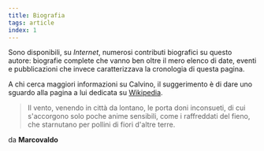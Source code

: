 ```yaml
---
title: Biografia
tags: article
index: 1
---
```


Sono disponibili, su _Internet_, numerosi contributi biografici su questo autore: biografie complete che vanno ben oltre il mero elenco di date, eventi e pubblicazioni che invece caratterizzava la cronologia di questa pagina.

A chi cerca maggiori informazioni su Calvino, il suggerimento è di dare uno sguardo alla pagina a lui dedicata su [Wikipedia](http://it.wikipedia.org/wiki/Italo_Calvino).

> Il vento, venendo in città da lontano, le porta doni inconsueti, di cui s'accorgono solo poche anime sensibili, come i raffreddati del fieno, che starnutano per pollini di fiori d'altre terre.

da **Marcovaldo**